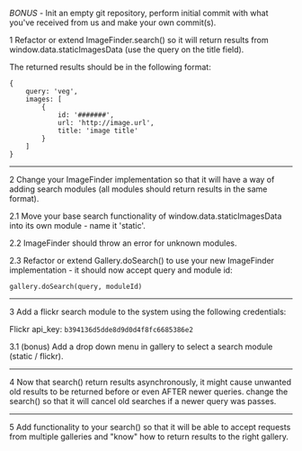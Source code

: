 *BONUS* - Init an empty git repository, perform initial commit with what you've received from us and make your own commit(s).

1 Refactor or extend ImageFinder.search() so it will return results from window.data.staticImagesData (use the query on the title field).

The returned results should be in the following format:

```
{
    query: 'veg',
    images: [
        {
            id: '#######',
            url: 'http://image.url',
            title: 'image title'
        }
    ]
}
```

----------------------------------------------

2 Change your ImageFinder implementation so that it will have a way of adding search modules (all modules should return results in the same format).

2.1 Move your base search functionality of window.data.staticImagesData into its own module - name it 'static'.

2.2 ImageFinder should throw an error for unknown modules.

2.3 Refactor or extend Gallery.doSearch() to use your new ImageFinder implementation - it should now accept query and module id:

```
gallery.doSearch(query, moduleId)
```

----------------------------------------------

3 Add a flickr search module to the system using the following credentials:

Flickr api_key: `b394136d5dde8d9d0d4f8fc6685386e2`

3.1 (bonus) Add a drop down menu in gallery to select a search module (static / flickr).

----------------------------------------------

4 Now that search() return results asynchronously, it might cause unwanted old results to be returned before or even AFTER newer queries.
change the search() so that it will cancel old searches if a newer query was passes.

----------------------------------------------

5 Add functionality to your search() so that it will be able to accept requests from multiple galleries and "know" how to return results to the right gallery.
